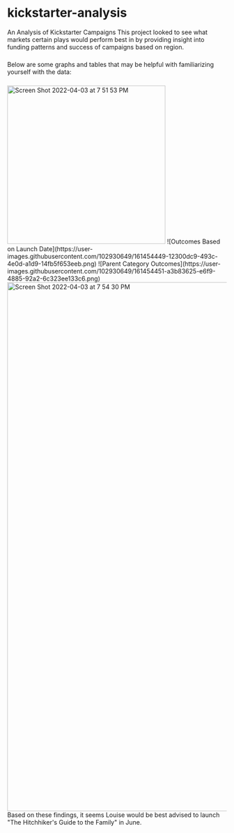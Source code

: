# kickstarter-analysis
An Analysis of Kickstarter Campaigns
This project looked to see what markets certain plays would perform best in by providing insight into funding patterns and success of campaigns based on region.
###
Below are some graphs and tables that may be helpful with familiarizing yourself with the data:
###
<img width="363" alt="Screen Shot 2022-04-03 at 7 51 53 PM" src="https://user-images.githubusercontent.com/102930649/161454444-8b47c1ff-3905-46d2-a77e-27437f6071f9.png">
![Outcomes Based on Launch Date](https://user-images.githubusercontent.com/102930649/161454449-12300dc9-493c-4e0d-a1d9-14fb5f653eeb.png)
![Parent Category Outcomes](https://user-images.githubusercontent.com/102930649/161454451-a3b83625-e6f9-4885-92a2-6c323ee133c6.png)
<img width="1213" alt="Screen Shot 2022-04-03 at 7 54 30 PM" src="https://user-images.githubusercontent.com/102930649/161454529-a3214139-057e-4782-98ea-d7c80d1b21b8.png">
Based on these findings, it seems Louise would be best advised to launch "The Hitchhiker's Guide to the Family" in June. 

